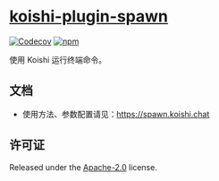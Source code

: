 # [koishi-plugin-spawn](https://spawn.koishi.chat)

[![Codecov](https://img.shields.io/codecov/c/spawn/koishijs/koishi-plugin-spawn?style=flat-square)](https://codecov.io/gh/koishijs/koishi-plugin-spawn)
[![npm](https://img.shields.io/npm/v/koishi-plugin-spawn?style=flat-square)](https://www.npmjs.com/package/koishi-plugin-spawn)

使用 Koishi 运行终端命令。

## 文档

- 使用方法、参数配置请见：https://spawn.koishi.chat

## 许可证

Released under the [Apache-2.0](./LICENSE) license.
